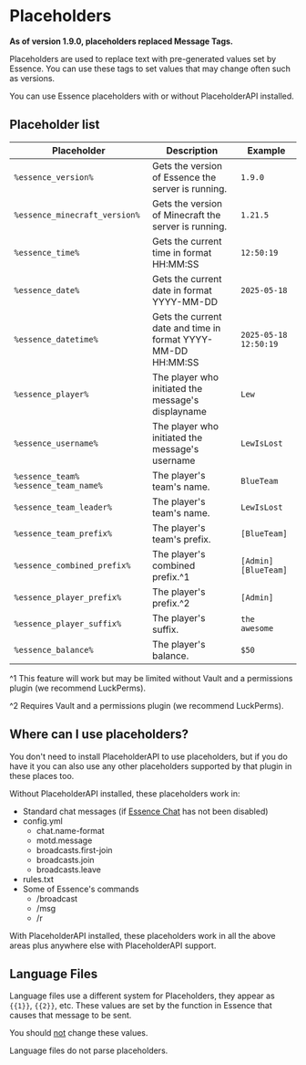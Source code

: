 # Placeholders

<warning>
    <strong>As of version 1.9.0, placeholders replaced Message Tags.</strong>
</warning>

Placeholders are used to replace text with pre-generated values set by Essence.
You can use these tags to set values that may change often such as versions.

You can use Essence placeholders with or without PlaceholderAPI installed.

## Placeholder list
| Placeholder                            | Description                                                  | Example               |
|----------------------------------------|--------------------------------------------------------------|-----------------------|
| `%essence_version%`                    | Gets the version of Essence the server is running.           | `1.9.0`               |
| `%essence_minecraft_version%`          | Gets the version of Minecraft the server is running.         | `1.21.5`              |
| `%essence_time%`                       | Gets the current time in format HH:MM:SS                     | `12:50:19`            |
| `%essence_date%`                       | Gets the current date in format YYYY-MM-DD                   | `2025-05-18`          |
| `%essence_datetime%`                   | Gets the current date and time in format YYYY-MM-DD HH:MM:SS | `2025-05-18 12:50:19` |
| `%essence_player%`                     | The player who initiated the message's displayname           | `Lew`                 |
| `%essence_username%`                   | The player who initiated the message's username              | `LewIsLost`           |
| `%essence_team%` `%essence_team_name%` | The player's team's name.                                    | `BlueTeam`            |
| `%essence_team_leader%`                | The player's team's name.                                    | `LewIsLost`           |
| `%essence_team_prefix%`                | The player's team's prefix.                                  | `[BlueTeam]`          |
| `%essence_combined_prefix%`            | The player's combined prefix.^1                              | `[Admin][BlueTeam]`   |
| `%essence_player_prefix%`              | The player's prefix.^2                                       | `[Admin]`             |
| `%essence_player_suffix%`              | The player's suffix.                                         | `the awesome`         |
| `%essence_balance%`                    | The player's balance.                                        | `$50`                 |

^1 This feature will work but may be limited without Vault and a permissions plugin (we recommend LuckPerms).

^2 Requires Vault and a permissions plugin (we recommend LuckPerms).

## Where can I use placeholders?
You don't need to install PlaceholderAPI to use placeholders, but if you do have it you can also use any other placeholders supported by that plugin in these places too.

Without PlaceholderAPI installed, these placeholders work in:
- Standard chat messages (if [Essence Chat](ES-Chat.md) has not been disabled)
- config.yml
  - chat.name-format
  - motd.message
  - broadcasts.first-join
  - broadcasts.join
  - broadcasts.leave
- rules.txt
- Some of Essence's commands
  - /broadcast
  - /msg
  - /r

With PlaceholderAPI installed, these placeholders work in all the above areas plus anywhere else with PlaceholderAPI support.

## Language Files
Language files use a different system for Placeholders, they appear as `{{1}}`, `{{2}}`, etc.
These values are set by the function in Essence that causes that message to be sent.

You should <u>not</u> change these values.

Language files do not parse placeholders.

